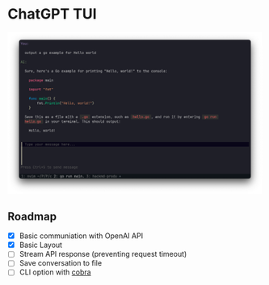 # ChatGPT TUI

![screenshot](./docs/assets/screenshot-1.png)

## Roadmap

- [x] Basic communiation with OpenAI API
- [x] Basic Layout
- [ ] Stream API response (preventing request timeout)
- [ ] Save conversation to file
- [ ] CLI option with [cobra](https://github.com/spf13/cobra)
